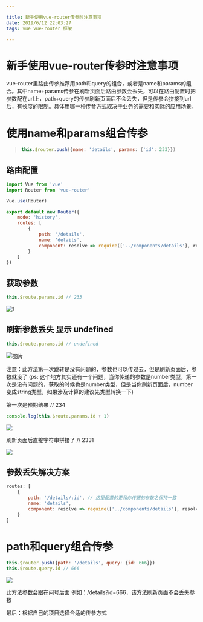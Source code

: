```yaml
---

title: 新手使用vue-router传参时注意事项
date: 2019/6/12 22:03:27
tags: vue vue-router 框架

---
```


# 新手使用vue-router传参时注意事项

vue-router里路由传参推荐用path和query的组合，或者是name和params的组合。其中name+params传参在刷新页面后路由参数会丢失，可以在路由配置时把参数配在url上，path+query的传参刷新页面后不会丢失，但是传参会拼接到url后，有长度的限制。具体用哪一种传参方式取决于业务的需要和实际的应用场景。

<!-- more -->

# 使用name和params组合传参

> ```javascript
> this.$router.push({name: 'details', params: {'id': 233}})	
> ```

## 路由配置

```javascript
import Vue from 'vue'
import Router from 'vue-router'

Vue.use(Router)

export default new Router({
    mode: 'history',
    routes: [
        {
            path: '/details',
            name: 'details',
            component: resolve => require(['../components/details'], resolve)
        }
    ]
})
```

## 获取参数

```javascript
this.$route.params.id // 233
```

![1](C:\Users\Administrator\Desktop\1.png)

## 刷新参数丢失 显示 undefined

```javascript
this.$route.params.id // undefined
```

![图片](https://segmentfault.com/img/bVbtyj2?w=1414&h=1022)

注意：此方法第一次跳转是没有问题的，参数也可以传过去，但是刷新页面后，参数就没了 (ps: 这个地方其实还有一个问题，当你传递的参数是number类型，第一次是没有问题的，获取的时候也是number类型，但是当你刷新页面后，number变成string类型，如果涉及计算的建议先类型转换一下)



第一次是预期结果 // 234

```javascript
console.log(this.$route.params.id + 1)
```

![](https://segmentfault.com/img/bVbtyon?w=1290&h=1016)

刷新页面后直接字符串拼接了 // 2331

![](https://segmentfault.com/img/bVbtyoo?w=1006&h=1050)

## 参数丢失解决方案

```javascript
routes: [
    {
        path: '/details/:id', // 这里配置的要和你传递的参数名保持一致
        name: 'details',
        component: resolve => require(['../components/details'], resolve)
    }
]
```

# path和query组合传参

```javascript
this.$router.push({path: '/details', query: {id: 666}})
this.$route.query.id // 666
```

![](https://segmentfault.com/img/bVbtyqO?w=1150&h=1046)

此方法参数会跟在问号后面 例如：/details?id=666，该方法刷新页面不会丢失参数

最后：根据自己的项目选择合适的传参方式